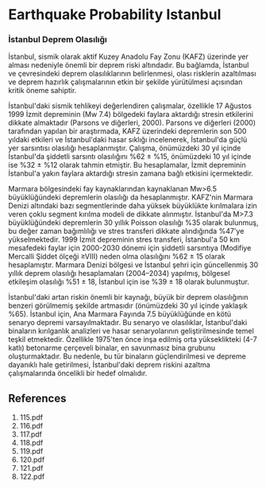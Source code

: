 # Earthquake Probability Istanbul

### İstanbul Deprem Olasılığı

İstanbul, sismik olarak aktif Kuzey Anadolu Fay Zonu (KAFZ) üzerinde yer alması nedeniyle önemli bir deprem riski altındadır. Bu bağlamda, İstanbul ve çevresindeki deprem olasılıklarının belirlenmesi, olası risklerin azaltılması ve deprem hazırlık çalışmalarının etkin bir şekilde yürütülmesi açısından kritik öneme sahiptir.

İstanbul'daki sismik tehlikeyi değerlendiren çalışmalar, özellikle 17 Ağustos 1999 İzmit depreminin (Mw 7.4) bölgedeki faylara aktardığı stresin etkilerini dikkate almaktadır (Parsons ve diğerleri, 2000). Parsons ve diğerleri (2000) tarafından yapılan bir araştırmada, KAFZ üzerindeki depremlerin son 500 yıldaki etkileri ve İstanbul'daki hasar sıklığı incelenerek, İstanbul'da güçlü yer sarsıntısı olasılığı hesaplanmıştır. Çalışma, önümüzdeki 30 yıl içinde İstanbul'da şiddetli sarsıntı olasılığını %62 ± %15, önümüzdeki 10 yıl içinde ise %32 ± %12 olarak tahmin etmiştir. Bu hesaplamalar, İzmit depreminin İstanbul'a yakın faylara aktardığı stresin zamana bağlı etkisini içermektedir.

Marmara bölgesindeki fay kaynaklarından kaynaklanan Mw>6.5 büyüklüğündeki depremlerin olasılığı da hesaplanmıştır. KAFZ'nin Marmara Denizi altındaki bazı segmentlerinde daha yüksek büyüklükte kırılmalara izin veren çoklu segment kırılma modeli de dikkate alınmıştır. İstanbul'da M>7.3 büyüklüğündeki depremlerin 30 yıllık Poisson olasılığı %35 olarak bulunmuş, bu değer zaman bağımlılığı ve stres transferi dikkate alındığında %47'ye yükselmektedir. 1999 İzmit depreminin stres transferi, İstanbul'a 50 km mesafedeki faylar için 2000-2030 dönemi için şiddetli sarsıntıya (Modifiye Mercalli Şiddet ölçeği ≥VIII) neden olma olasılığını %62 ± 15 olarak hesaplamıştır. Marmara Denizi bölgesi ve İstanbul şehri için güncellenmiş 30 yıllık deprem olasılığı hesaplamaları (2004–2034) yapılmış, bölgesel etkileşim olasılığı %51 ± 18, İstanbul için ise %39 ± 18 olarak bulunmuştur.

İstanbul'daki artan riskin önemli bir kaynağı, büyük bir deprem olasılığının benzeri görülmemiş şekilde artmasıdır (önümüzdeki 30 yıl içinde yaklaşık %65). İstanbul için, Ana Marmara Fayında 7.5 büyüklüğünde en kötü senaryo depremi varsayılmaktadır. Bu senaryo ve olasılıklar, İstanbul'daki binaların kırılganlık analizleri ve hasar senaryolarının geliştirilmesinde temel teşkil etmektedir. Özellikle 1975'ten önce inşa edilmiş orta yükseklikteki (4-7 katlı) betonarme çerçeveli binalar, en savunmasız bina grubunu oluşturmaktadır. Bu nedenle, bu tür binaların güçlendirilmesi ve depreme dayanıklı hale getirilmesi, İstanbul'daki deprem riskini azaltma çalışmalarında öncelikli bir hedef olmalıdır.


## References

1. 115.pdf
2. 116.pdf
3. 117.pdf
4. 118.pdf
5. 119.pdf
6. 120.pdf
7. 121.pdf
8. 122.pdf
